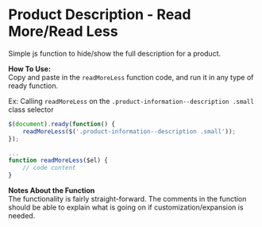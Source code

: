 # Product Description - Read More/Read Less

Simple js function to hide/show the full description for a product.

**How To Use:**<br>
Copy and paste in the `readMoreLess` function code, and run it in any type of ready function.

Ex: Calling `readMoreLess` on the `.product-information--description .small` class selector
```javascript
$(document).ready(function() {
	readMoreLess($('.product-information--description .small'));
});

...
function readMoreLess($el) {
	// code content
}
```

**Notes About the Function**<br>
The functionality is fairly straight-forward. The comments in the function should be able to explain
what is going on if customization/expansion is needed.